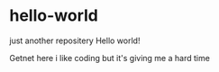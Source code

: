 # hello-world
just another repositery
 Hello world!


Getnet here i like coding but it's giving me a hard time

